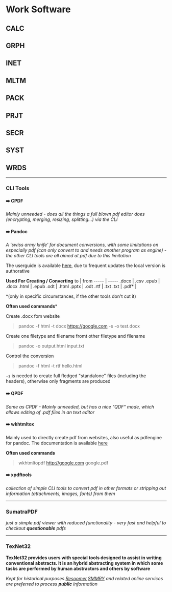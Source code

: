 # Work Software

## CALC
## GRPH
## INET
## MLTM
## PACK
## PRJT
## SECR
## SYST
## WRDS
----
### CLI Tools

  #### :arrow_right: CPDF

   *Mainly unneeded - does all the things a full blown pdf editor does (encrypting, merging, resizing, splitting...) via the CLI*  

  #### :arrow_right: Pandoc
   *A 'swiss army knife' for document conversions, with some limitations on especially pdf (can only convert to and needs another program as engine) - the other CLI tools are all   aimed at pdf due to this limitation*

   The userguide is available [here](https://pandoc.org/MANUAL.html), due to frequent updates the local version is authorative

   **Used For Creating / Converting**
   to    | from
   ----- | -----
   .docx |  .csv
   .epub | .docx
   .html | .epub
   .odt | .html
   .pptx | .odt
   .rtf | .txt
   .txt |
   .pdf\* | 

   \*(only in specific circumstances, if the other tools don't cut it)


   **Often used commands***

   Create .docx fom website
   > pandoc -f html -t docx https://google.com  -s -o test.docx

   Create one filetype and filename fromt other filetype and filename
   > pandoc -o output.html input.txt

   Control the conversion
   > pandoc -f html -t rtf hello.html

   `-s` is needed to create full fledged "standalone" files (including the headers), otherwise only fragments are produced

  
  #### :arrow_right: QPDF
   *Same as CPDF - Mainly unneeded, but has a nice "QDF" mode, which allows editing of .pdf files in an text editor*
  
  ####  :arrow_right: wkhtmltox
   Mainly used to directly create pdf from websites, also useful as pdfengine for pandoc. The documentation is available [here](https://wkhtmltopdf.org/docs.html)

  **Often used commands**

   > wkhtmltopdf http://google.com google.pdf

  #### :arrow_right: xpdftools
   *collection of simple CLI tools to convert pdf in other formats or stripping out information (attachments, images, fonts) from them*

----

### SumatraPDF
*just a simple pdf viewer with reduced functionality - very fast and helpful to checkout **questionable** pdfs*

----

### TexNet32
**TexNet32 provides users with special tools designed to assist in writing conventional abstracts. It is an hybrid abstracting system in which some tasks are performed by human abstractors and others by software**
  
  *Kept for historical purposes [Resoomer](https://resoomer.com/en/),[SMMRY](https://smmry.com/) and related online services are preferred to process **public** information*

